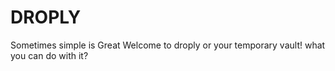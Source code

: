 # DROPLY
Sometimes simple is Great
Welcome to droply or your temporary vault!
what you can do with it?